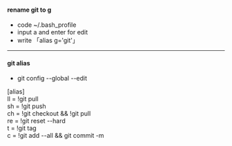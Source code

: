 #### rename git to g

- code ~/.bash_profile
- input a and enter for edit
- write 「alias g='git'」

---

#### git alias

- git config --global --edit

[alias]
<br />
ll = !git pull
<br />
sh = !git push
<br />
ch = !git checkout && !git pull
<br />
re = !git reset --hard
<br />
t = !git tag
<br />
c = !git add --all && git commit -m
